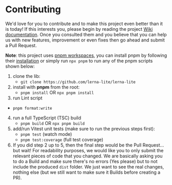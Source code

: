 # Contributing

We'd love for you to contribute and to make this project even better than it is today! If this interests you, please begin by reading the project [Wiki documentation](https://github.com/lerna-lite/lerna-lite/wiki). Once you consulted them and you believe that you can help us with new features, improvement or even fixes then go ahead and submit a Pull Request.

**Note**: this project uses [pnpm workspaces](https://pnpm.io/workspaces), you can install pnpm by following their [installation](https://pnpm.io/installation) or simply run `npx pnpm` to run any of the pnpm scripts shown below:

1. clone the lib:
   - `git clone https://github.com/lerna-lite/lerna-lite`
2. install with **pnpm** from the root:
   - `pnpm install` OR `npx pnpm install`
3. run Lint script
  - `pnpm format:write`
4. run a full TypeScript (TSC) build
   - `pnpm build` OR `npx pnpm build`
5. add/run Vitest unit tests (make sure to run the previous steps first):
   - `pnpm test` (watch mode)
   - `pnpm test:coverage` (full test coverage)
6. If you did step 2 up to 5, then the final step would be the Pull Request... but wait! For readability purposes, we would like you to only submit the relevant pieces of code that you changed. We are basically asking you to do a Build and make sure there's no errors (Yes please) but to not include the produced `dist` folder. We just want to see the real changes, nothing else (but we still want to make sure it Builds before creating a PR).

